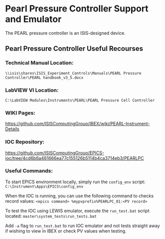 # Pearl Pressure Controller Support and Emulator 

The PEARL pressure controller is an ISIS-designed device. 

## Pearl Pressure Controller Useful Recourses

### Technical Manual Location: 

`\\isis\shares\ISIS_Experiment_Controls\Manuals\PEARL Pressure Controller\PEARL handbook_v3_5.docx`

### LabVIEW VI Location: 

`C:\LabVIEW Modules\Instruments\PEARL\PEARL Pressure Cell Controller`

### WIKI Pages: 

https://github.com/ISISComputingGroup/IBEX/wiki/PEARL-Instrument-Details

### IOC Repository: 

https://github.com/ISISComputingGroup/EPICS-ioc/tree/4cd6b6a481666ea77c155126b5114b4ca3714eb3/PEARLPC


### Useful Commands:

To start EPICS environment locally, simply run the `config_env` script: 
`C:\Instrument\Apps\EPICS\config_env`

When the IOC is running, you can use the following command to checks record values:
`<epics command> %mypvprefix%PEARLPC_01:<PV record>`

To test the IOC using LEWIS emulator, execute the `run_test.bat` script located:
`master\system_tests\run_tests.bat`

Add `-a` flag to `run_test.bat` to run IOC emulator and not tests straight away if wishing to view in IBEX or check PV values when testing.
